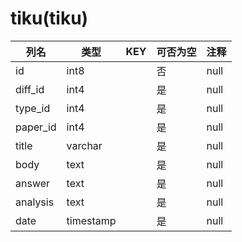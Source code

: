 # tiku(tiku)
| 列名   | 类型   | KEY  | 可否为空 | 注释   |
| ---- | ---- | ---- | ---- | ---- |
|id|int8||否|null|
|diff_id|int4||是|null|
|type_id|int4||是|null|
|paper_id|int4||是|null|
|title|varchar||是|null|
|body|text||是|null|
|answer|text||是|null|
|analysis|text||是|null|
|date|timestamp||是|null|
